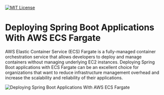 [![MIT License](https://img.shields.io/badge/License-MIT-green.svg)](https://choosealicense.com/licenses/mit/)

# Deploying Spring Boot Applications With AWS ECS Fargate

AWS Elastic Container Service (ECS) Fargate is a fully-managed container orchestration service that allows developers to deploy and manage containers without managing underlying EC2 instances. Deploying Spring Boot applications with ECS Fargate can be an excellent choice for organizations that want to reduce infrastructure management overhead and increase the scalability and reliability of their applications.

![Deploying Spring Boot Applications With AWS ECS Fargate](https://javatodev.com/wp-content/uploads/2023/06/javatodev-ecs-article-series.drawio-1.png)

